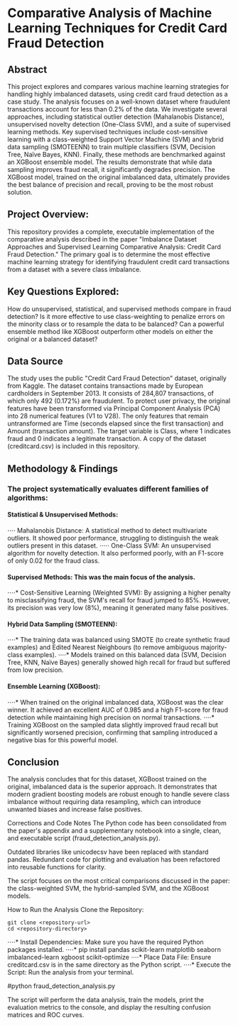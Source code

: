 # Comparative Analysis of Machine Learning Techniques for Credit Card Fraud Detection

  

## Abstract

This project explores and compares various machine learning strategies for handling highly imbalanced datasets, using credit card fraud detection as a case study. The analysis focuses on a well-known dataset where fraudulent transactions account for less than 0.2% of the data. We investigate several approaches, including statistical outlier detection (Mahalanobis Distance), unsupervised novelty detection (One-Class SVM), and a suite of supervised learning methods. Key supervised techniques include cost-sensitive learning with a class-weighted Support Vector Machine (SVM) and hybrid data sampling (SMOTEENN) to train multiple classifiers (SVM, Decision Tree, Naïve Bayes, KNN). Finally, these methods are benchmarked against an XGBoost ensemble model. The results demonstrate that while data sampling improves fraud recall, it significantly degrades precision. The XGBoost model, trained on the original imbalanced data, ultimately provides the best balance of precision and recall, proving to be the most robust solution.



## Project Overview:

This repository provides a complete, executable implementation of the comparative analysis described in the paper "Imbalance Dataset Approaches and Supervised Learning Comparative Analysis: Credit Card Fraud Detection." The primary goal is to determine the most effective machine learning strategy for identifying fraudulent credit card transactions from a dataset with a severe class imbalance.



## Key Questions Explored:

How do unsupervised, statistical, and supervised methods compare in fraud detection?
Is it more effective to use class-weighting to penalize errors on the minority class or to resample the data to be balanced?
Can a powerful ensemble method like XGBoost outperform other models on either the original or a balanced dataset?



## Data Source

The study uses the public "Credit Card Fraud Detection" dataset, originally from Kaggle. The dataset contains transactions made by European cardholders in September 2013.
It consists of 284,807 transactions, of which only 492 (0.172%) are fraudulent.
To protect user privacy, the original features have been transformed via Principal Component Analysis (PCA) into 28 numerical features (V1 to V28).
The only features that remain untransformed are Time (seconds elapsed since the first transaction) and Amount (transaction amount).
The target variable is Class, where 1 indicates fraud and 0 indicates a legitimate transaction.
A copy of the dataset (creditcard.csv) is included in this repository.



## Methodology & Findings

### The project systematically evaluates different families of algorithms:

#### Statistical & Unsupervised Methods:

  ⋅⋅⋅⋅ Mahalanobis Distance: A statistical method to detect multivariate outliers. It showed poor performance, struggling to distinguish the weak outliers present in this dataset.
  ⋅⋅⋅⋅⋅ One-Class SVM: An unsupervised algorithm for novelty detection. It also performed poorly, with an F1-score of only 0.02 for the fraud class.

#### Supervised Methods: This was the main focus of the analysis.

  ⋅⋅⋅⋅* Cost-Sensitive Learning (Weighted SVM): By assigning a higher penalty to misclassifying fraud, the SVM's recall for fraud jumped to 85%. However, its precision was very low (8%), meaning it generated many false positives.

#### Hybrid Data Sampling (SMOTEENN):

  ⋅⋅⋅⋅* The training data was balanced using SMOTE (to create synthetic fraud examples) and Edited Nearest Neighbours (to remove ambiguous majority-class examples).
  ⋅⋅⋅⋅* Models trained on this balanced data (SVM, Decision Tree, KNN, Naïve Bayes) generally showed high recall for fraud but suffered from low precision.

#### Ensemble Learning (XGBoost):

  ⋅⋅⋅⋅* When trained on the original imbalanced data, XGBoost was the clear winner. It achieved an excellent AUC of 0.985 and a high F1-score for fraud detection while maintaining high precision on normal transactions.
  ⋅⋅⋅⋅* Training XGBoost on the sampled data slightly improved fraud recall but significantly worsened precision, confirming that sampling introduced a negative bias for this powerful model.

## Conclusion

The analysis concludes that for this dataset, XGBoost trained on the original, imbalanced data is the superior approach. It demonstrates that modern gradient boosting models are robust enough to handle severe class imbalance without requiring data resampling, which can introduce unwanted biases and increase false positives.

Corrections and Code Notes
The Python code has been consolidated from the paper's appendix and a supplementary notebook into a single, clean, and executable script (fraud_detection_analysis.py).

Outdated libraries like unicodecsv have been replaced with standard pandas.
Redundant code for plotting and evaluation has been refactored into reusable functions for clarity.

The script focuses on the most critical comparisons discussed in the paper: the class-weighted SVM, the hybrid-sampled SVM, and the XGBoost models.

How to Run the Analysis
Clone the Repository:

```git
git clone <repository-url>
cd <repository-directory>
```

⋅⋅⋅⋅* Install Dependencies: Make sure you have the required Python packages installed.
⋅⋅⋅⋅* pip install pandas scikit-learn matplotlib seaborn imbalanced-learn xgboost scikit-optimize
⋅⋅⋅⋅* Place Data File: Ensure creditcard.csv is in the same directory as the Python script.
⋅⋅⋅⋅* Execute the Script: Run the analysis from your terminal.

#python fraud_detection_analysis.py

The script will perform the data analysis, train the models, print the evaluation metrics to the console, and display the resulting confusion matrices and ROC curves.

